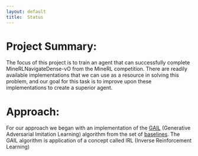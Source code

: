 ```yaml
---
layout: default
title:  Status
---
```


# Project Summary:
The focus of this project is to train an agent that can successfully complete MineRLNavigateDense-vO from the MineRL competition. There are readily available implementations that we can use as a resource in solving this problem, and our goal for this task is to improve upon these implementations to create a superior agent. 

# Approach:
For our approach we began with an implementation of the [GAIL](https://arxiv.org/pdf/1606.03476.pdf) (Generative Adversarial Imitation Learning) algorithm from the set of [baselines](https://github.com/minerllabs/baselines/tree/master/general/chainerrl#getting-started). The GAIL algorithm is application of a concept called IRL (Inverse Reinforcement Learning)

